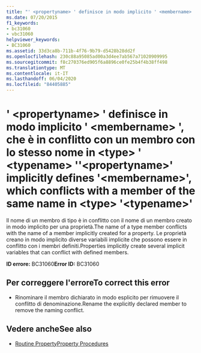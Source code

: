 ```yaml
---
title: "' <propertyname> ' definisce in modo implicito ' <membername> ', che è in conflitto con un membro con lo stesso nome in <type> ' <typename> '"
ms.date: 07/20/2015
f1_keywords:
- bc31060
- vbc31060
helpviewer_keywords:
- BC31060
ms.assetid: 33d3ca8b-711b-4f76-9b79-d5428b28dd2f
ms.openlocfilehash: 230c88a95085ad00a3d4ee7ab567a71020909995
ms.sourcegitcommit: f8c270376ed905f6a8896ce0fe25b4f4b38ff498
ms.translationtype: MT
ms.contentlocale: it-IT
ms.lasthandoff: 06/04/2020
ms.locfileid: "84405885"
---
```

# <a name="propertyname-implicitly-defines-membername-which-conflicts-with-a-member-of-the-same-name-in-type-typename"></a><span data-ttu-id="6920c-102">' \<propertyname> ' definisce in modo implicito ' \<membername> ', che è in conflitto con un membro con lo stesso nome in \<type> ' \<typename> '</span><span class="sxs-lookup"><span data-stu-id="6920c-102">'\<propertyname>' implicitly defines '\<membername>', which conflicts with a member of the same name in \<type> '\<typename>'</span></span>
<span data-ttu-id="6920c-103">Il nome di un membro di tipo è in conflitto con il nome di un membro creato in modo implicito per una proprietà.</span><span class="sxs-lookup"><span data-stu-id="6920c-103">The name of a type member conflicts with the name of a member implicitly created for a property.</span></span> <span data-ttu-id="6920c-104">Le proprietà creano in modo implicito diverse variabili implicite che possono essere in conflitto con i membri definiti.</span><span class="sxs-lookup"><span data-stu-id="6920c-104">Properties implicitly create several implicit variables that can conflict with defined members.</span></span>  
  
 <span data-ttu-id="6920c-105">**ID errore:** BC31060</span><span class="sxs-lookup"><span data-stu-id="6920c-105">**Error ID:** BC31060</span></span>  
  
## <a name="to-correct-this-error"></a><span data-ttu-id="6920c-106">Per correggere l'errore</span><span class="sxs-lookup"><span data-stu-id="6920c-106">To correct this error</span></span>  
  
- <span data-ttu-id="6920c-107">Rinominare il membro dichiarato in modo esplicito per rimuovere il conflitto di denominazione.</span><span class="sxs-lookup"><span data-stu-id="6920c-107">Rename the explicitly declared member to remove the naming conflict.</span></span>  
  
## <a name="see-also"></a><span data-ttu-id="6920c-108">Vedere anche</span><span class="sxs-lookup"><span data-stu-id="6920c-108">See also</span></span>

- [<span data-ttu-id="6920c-109">Routine Property</span><span class="sxs-lookup"><span data-stu-id="6920c-109">Property Procedures</span></span>](../programming-guide/language-features/procedures/property-procedures.md)
